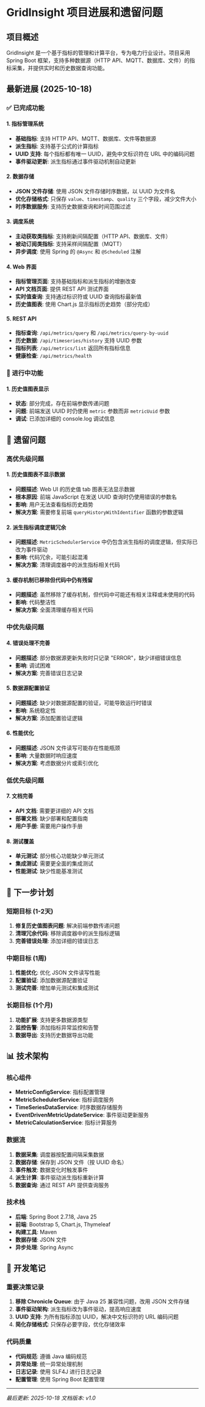 # GridInsight 项目进展和遗留问题

## 项目概述
GridInsight 是一个基于指标的管理和计算平台，专为电力行业设计。项目采用 Spring Boot 框架，支持多种数据源（HTTP API、MQTT、数据库、文件）的指标采集，并提供实时和历史数据查询功能。

## 最新进展 (2025-10-18)

### ✅ 已完成功能

#### 1. 指标管理系统
- **基础指标**: 支持 HTTP API、MQTT、数据库、文件等数据源
- **派生指标**: 支持基于公式的计算指标
- **UUID 支持**: 每个指标都有唯一 UUID，避免中文标识符在 URL 中的编码问题
- **事件驱动更新**: 派生指标通过事件驱动机制自动更新

#### 2. 数据存储
- **JSON 文件存储**: 使用 JSON 文件存储时序数据，以 UUID 为文件名
- **优化存储格式**: 只保存 `value`、`timestamp`、`quality` 三个字段，减少文件大小
- **时序数据服务**: 支持历史数据查询和时间范围过滤

#### 3. 调度系统
- **主动获取类指标**: 支持刷新间隔配置（HTTP API、数据库、文件）
- **被动订阅类指标**: 支持采样间隔配置（MQTT）
- **异步调度**: 使用 Spring 的 `@Async` 和 `@Scheduled` 注解

#### 4. Web 界面
- **指标管理页面**: 支持基础指标和派生指标的增删改查
- **API 文档页面**: 提供 REST API 测试界面
- **实时值查询**: 支持通过标识符或 UUID 查询指标最新值
- **历史值图表**: 使用 Chart.js 显示指标历史趋势（部分完成）

#### 5. REST API
- **指标查询**: `/api/metrics/query` 和 `/api/metrics/query-by-uuid`
- **历史数据**: `/api/timeseries/history` 支持 UUID 参数
- **指标列表**: `/api/metrics/list` 返回所有指标信息
- **健康检查**: `/api/metrics/health`

### 🔄 进行中功能

#### 1. 历史值图表显示
- **状态**: 部分完成，存在前端参数传递问题
- **问题**: 前端发送 UUID 时仍使用 `metric` 参数而非 `metricUuid` 参数
- **调试**: 已添加详细的 console.log 调试信息

## 🚨 遗留问题

### 高优先级问题

#### 1. 历史值图表不显示数据
- **问题描述**: Web UI 的历史值 tab 图表无法显示数据
- **根本原因**: 前端 JavaScript 在发送 UUID 查询时仍使用错误的参数名
- **影响**: 用户无法查看指标历史趋势
- **解决方案**: 需要修复前端 `queryHistoryWithIdentifier` 函数的参数逻辑

#### 2. 派生指标调度逻辑冗余
- **问题描述**: `MetricSchedulerService` 中仍包含派生指标的调度逻辑，但实际已改为事件驱动
- **影响**: 代码冗余，可能引起混淆
- **解决方案**: 清理调度器中的派生指标相关代码

#### 3. 缓存机制已移除但代码中仍有残留
- **问题描述**: 虽然移除了缓存机制，但代码中可能还有相关注释或未使用的代码
- **影响**: 代码整洁性
- **解决方案**: 全面清理缓存相关代码

### 中优先级问题

#### 4. 错误处理不完善
- **问题描述**: 部分数据源更新失败时只记录 "ERROR"，缺少详细错误信息
- **影响**: 调试困难
- **解决方案**: 完善错误日志记录

#### 5. 数据源配置验证
- **问题描述**: 缺少对数据源配置的验证，可能导致运行时错误
- **影响**: 系统稳定性
- **解决方案**: 添加配置验证逻辑

#### 6. 性能优化
- **问题描述**: JSON 文件读写可能存在性能瓶颈
- **影响**: 大量数据时响应速度
- **解决方案**: 考虑数据分片或索引优化

### 低优先级问题

#### 7. 文档完善
- **API 文档**: 需要更详细的 API 文档
- **部署文档**: 缺少部署和配置指南
- **用户手册**: 需要用户操作手册

#### 8. 测试覆盖
- **单元测试**: 部分核心功能缺少单元测试
- **集成测试**: 需要更全面的集成测试
- **性能测试**: 缺少性能基准测试

## 🎯 下一步计划

### 短期目标 (1-2天)
1. **修复历史值图表问题**: 解决前端参数传递问题
2. **清理冗余代码**: 移除调度器中的派生指标逻辑
3. **完善错误处理**: 添加详细的错误日志

### 中期目标 (1周)
1. **性能优化**: 优化 JSON 文件读写性能
2. **配置验证**: 添加数据源配置验证
3. **测试完善**: 增加单元测试和集成测试

### 长期目标 (1个月)
1. **功能扩展**: 支持更多数据源类型
2. **监控告警**: 添加指标异常监控和告警
3. **数据导出**: 支持历史数据导出功能

## 📊 技术架构

### 核心组件
- **MetricConfigService**: 指标配置管理
- **MetricSchedulerService**: 指标调度服务
- **TimeSeriesDataService**: 时序数据存储服务
- **EventDrivenMetricUpdateService**: 事件驱动更新服务
- **MetricCalculationService**: 指标计算服务

### 数据流
1. **数据采集**: 调度器按配置间隔采集数据
2. **数据存储**: 保存到 JSON 文件（按 UUID 命名）
3. **事件触发**: 数据变化时触发事件
4. **派生计算**: 事件驱动派生指标重新计算
5. **数据查询**: 通过 REST API 提供查询服务

### 技术栈
- **后端**: Spring Boot 2.7.18, Java 25
- **前端**: Bootstrap 5, Chart.js, Thymeleaf
- **构建工具**: Maven
- **数据存储**: JSON 文件
- **异步处理**: Spring Async

## 📝 开发笔记

### 重要决策记录
1. **移除 Chronicle Queue**: 由于 Java 25 兼容性问题，改用 JSON 文件存储
2. **事件驱动架构**: 派生指标改为事件驱动，提高响应速度
3. **UUID 支持**: 为所有指标添加 UUID，解决中文标识符的 URL 编码问题
4. **简化存储格式**: 只保存必要字段，优化存储效率

### 代码质量
- **代码规范**: 遵循 Java 编码规范
- **异常处理**: 统一异常处理机制
- **日志记录**: 使用 SLF4J 进行日志记录
- **配置管理**: 使用 Spring Boot 配置管理

---

*最后更新: 2025-10-18*
*文档版本: v1.0*
